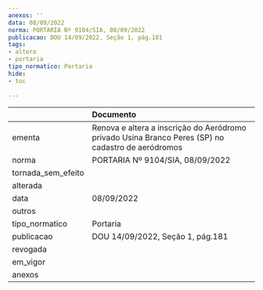 ```yaml
---
anexos: ''
data: 08/09/2022
norma: PORTARIA Nº 9104/SIA, 08/09/2022
publicacao: DOU 14/09/2022, Seção 1, pág.181
tags:
- altera
- portaria
tipo_normatico: Portaria
hide: 
- toc 
 
---
```


|                    | Documento                                                                                          |
|:-------------------|:---------------------------------------------------------------------------------------------------|
| ementa             | Renova e altera a inscrição do Aeródromo privado Usina Branco Peres (SP) no cadastro de aeródromos |
| norma              | PORTARIA Nº 9104/SIA, 08/09/2022                                                                   |
| tornada_sem_efeito |                                                                                                    |
| alterada           |                                                                                                    |
| data               | 08/09/2022                                                                                         |
| outros             |                                                                                                    |
| tipo_normatico     | Portaria                                                                                           |
| publicacao         | DOU 14/09/2022, Seção 1, pág.181                                                                   |
| revogada           |                                                                                                    |
| em_vigor           |                                                                                                    |
| anexos             |                                                                                                    |